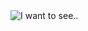<!DOCTYPE html>
<html lang="en">
<head>

  <img src="https://github.com/4bea/4bea.github.io/blob/main/PAGE%201.gif?raw=true" alt="I want to see..">

</body>
</html>
